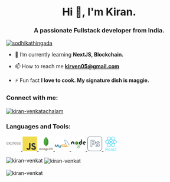 <h1 align="center">Hi 👋, I'm Kiran.</h1>
<h3 align="center">A passionate Fullstack developer from India.</h3>

<p align="left"> <a href="https://twitter.com/sodhikathingada" target="blank"><img src="https://img.shields.io/twitter/follow/sodhikathingada?logo=twitter&style=for-the-badge" alt="sodhikathingada" /></a> </p>

- 🌱 I’m currently learning **NextJS, Blockchain.**

- 📫 How to reach me **kirven05@gmail.com**

- ⚡ Fun fact **I love to cook. My signature dish is maggie.**

<h3 align="left">Connect with me:</h3>
<p align="left">
<a href="https://linkedin.com/in/kiran-venkatachalam" target="blank"><img align="center" src="https://raw.githubusercontent.com/rahuldkjain/github-profile-readme-generator/master/src/images/icons/Social/linked-in-alt.svg" alt="kiran-venkatachalam" height="30" width="40" /></a>
</p>

<h3 align="left">Languages and Tools:</h3>
<p align="left"> <a href="https://expressjs.com" target="_blank" rel="noreferrer"> <img src="https://raw.githubusercontent.com/devicons/devicon/master/icons/express/express-original-wordmark.svg" alt="express" width="40" height="40"/> </a> <a href="https://developer.mozilla.org/en-US/docs/Web/JavaScript" target="_blank" rel="noreferrer"> <img src="https://raw.githubusercontent.com/devicons/devicon/master/icons/javascript/javascript-original.svg" alt="javascript" width="40" height="40"/> </a> <a href="https://www.mongodb.com/" target="_blank" rel="noreferrer"> <img src="https://raw.githubusercontent.com/devicons/devicon/master/icons/mongodb/mongodb-original-wordmark.svg" alt="mongodb" width="40" height="40"/> </a> <a href="https://www.mysql.com/" target="_blank" rel="noreferrer"> <img src="https://raw.githubusercontent.com/devicons/devicon/master/icons/mysql/mysql-original-wordmark.svg" alt="mysql" width="40" height="40"/> </a> <a href="https://nodejs.org" target="_blank" rel="noreferrer"> <img src="https://raw.githubusercontent.com/devicons/devicon/master/icons/nodejs/nodejs-original-wordmark.svg" alt="nodejs" width="40" height="40"/> </a> <a href="https://www.photoshop.com/en" target="_blank" rel="noreferrer"> <img src="https://raw.githubusercontent.com/devicons/devicon/master/icons/photoshop/photoshop-line.svg" alt="photoshop" width="40" height="40"/> </a> <a href="https://reactjs.org/" target="_blank" rel="noreferrer"> <img src="https://raw.githubusercontent.com/devicons/devicon/master/icons/react/react-original-wordmark.svg" alt="react" width="40" height="40"/> </a> </p>

<p><img align="left" src="https://github-readme-stats.vercel.app/api/top-langs?username=kiran-venkat&show_icons=true&locale=en&layout=compact" alt="kiran-venkat" /></p>

<p>&nbsp;<img align="center" src="https://github-readme-stats.vercel.app/api?username=kiran-venkat&show_icons=true&locale=en" alt="kiran-venkat" /></p>

<p><img align="center" src="https://github-readme-streak-stats.herokuapp.com/?user=kiran-venkat&" alt="kiran-venkat" /></p>



